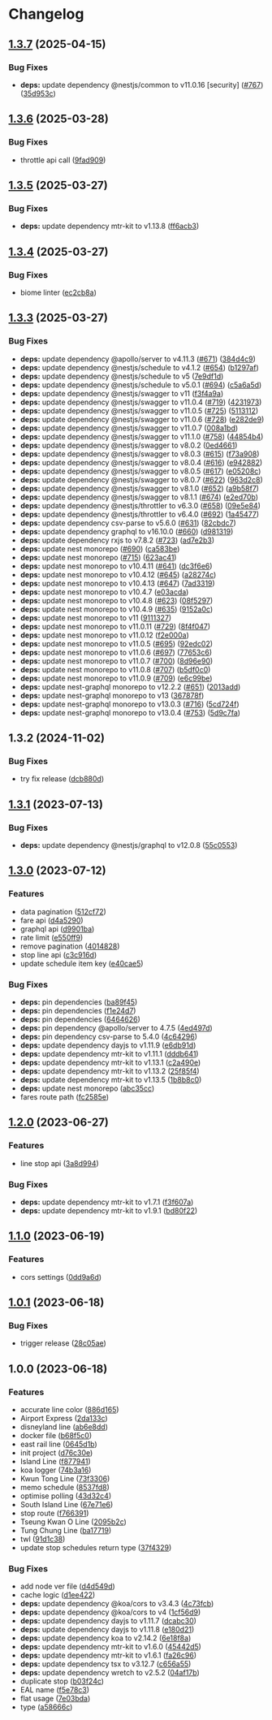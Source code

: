 # Changelog

## [1.3.7](https://github.com/MTR-Today/mtr-today-api/compare/v1.3.6...v1.3.7) (2025-04-15)


### Bug Fixes

* **deps:** update dependency @nestjs/common to v11.0.16 [security] ([#767](https://github.com/MTR-Today/mtr-today-api/issues/767)) ([35d953c](https://github.com/MTR-Today/mtr-today-api/commit/35d953c69f92fc24a6d3cacd0b7967c5a5c8386c))

## [1.3.6](https://github.com/MTR-Today/mtr-today-api/compare/v1.3.5...v1.3.6) (2025-03-28)


### Bug Fixes

* throttle api call ([9fad909](https://github.com/MTR-Today/mtr-today-api/commit/9fad909424e2b326a871c8a34ce6b746ac3098df))

## [1.3.5](https://github.com/MTR-Today/mtr-today-api/compare/v1.3.4...v1.3.5) (2025-03-27)


### Bug Fixes

* **deps:** update dependency mtr-kit to v1.13.8 ([ff6acb3](https://github.com/MTR-Today/mtr-today-api/commit/ff6acb350e7f33452309a3f5ce940b9117e0bcf4))

## [1.3.4](https://github.com/MTR-Today/mtr-today-api/compare/v1.3.3...v1.3.4) (2025-03-27)


### Bug Fixes

* biome linter ([ec2cb8a](https://github.com/MTR-Today/mtr-today-api/commit/ec2cb8a49c76ed0ffe41950c3d8ee3eb08165ae7))

## [1.3.3](https://github.com/MTR-Today/mtr-today-api/compare/v1.3.2...v1.3.3) (2025-03-27)


### Bug Fixes

* **deps:** update dependency @apollo/server to v4.11.3 ([#671](https://github.com/MTR-Today/mtr-today-api/issues/671)) ([384d4c9](https://github.com/MTR-Today/mtr-today-api/commit/384d4c98f9ee0fa00e8ea02cc96ca24c121089bf))
* **deps:** update dependency @nestjs/schedule to v4.1.2 ([#654](https://github.com/MTR-Today/mtr-today-api/issues/654)) ([b1297af](https://github.com/MTR-Today/mtr-today-api/commit/b1297af1e2e73fc74d263801a480636806e085eb))
* **deps:** update dependency @nestjs/schedule to v5 ([7e9df1d](https://github.com/MTR-Today/mtr-today-api/commit/7e9df1d2439cc066874718bd4bc9fb43eabcbda6))
* **deps:** update dependency @nestjs/schedule to v5.0.1 ([#694](https://github.com/MTR-Today/mtr-today-api/issues/694)) ([c5a6a5d](https://github.com/MTR-Today/mtr-today-api/commit/c5a6a5d1efcab7bfc8fce70721860bbd51bf5d81))
* **deps:** update dependency @nestjs/swagger to v11 ([f3f4a9a](https://github.com/MTR-Today/mtr-today-api/commit/f3f4a9a2c689380d7da3d5ab3de2f3fb4e5050fb))
* **deps:** update dependency @nestjs/swagger to v11.0.4 ([#719](https://github.com/MTR-Today/mtr-today-api/issues/719)) ([4231973](https://github.com/MTR-Today/mtr-today-api/commit/423197369e521720fe7e0d2430bddff07aef877d))
* **deps:** update dependency @nestjs/swagger to v11.0.5 ([#725](https://github.com/MTR-Today/mtr-today-api/issues/725)) ([5113112](https://github.com/MTR-Today/mtr-today-api/commit/5113112b89f002125cebb737df8c25d48980e60a))
* **deps:** update dependency @nestjs/swagger to v11.0.6 ([#728](https://github.com/MTR-Today/mtr-today-api/issues/728)) ([e282de9](https://github.com/MTR-Today/mtr-today-api/commit/e282de9366f82756ce39b29ca26af40d15054ba4))
* **deps:** update dependency @nestjs/swagger to v11.0.7 ([008a1bd](https://github.com/MTR-Today/mtr-today-api/commit/008a1bd8d41973f0045143ada47e43337e0a5d44))
* **deps:** update dependency @nestjs/swagger to v11.1.0 ([#758](https://github.com/MTR-Today/mtr-today-api/issues/758)) ([44854b4](https://github.com/MTR-Today/mtr-today-api/commit/44854b4341e63179fd71f5ec225d9b0751ac5c8c))
* **deps:** update dependency @nestjs/swagger to v8.0.2 ([0ed4661](https://github.com/MTR-Today/mtr-today-api/commit/0ed466158ed6e80f2f32798afe6b6955fad93efe))
* **deps:** update dependency @nestjs/swagger to v8.0.3 ([#615](https://github.com/MTR-Today/mtr-today-api/issues/615)) ([f73a908](https://github.com/MTR-Today/mtr-today-api/commit/f73a9084e3ccf20f66db00ac062cae7d574428ea))
* **deps:** update dependency @nestjs/swagger to v8.0.4 ([#616](https://github.com/MTR-Today/mtr-today-api/issues/616)) ([e942882](https://github.com/MTR-Today/mtr-today-api/commit/e942882f5d05b3768ece7c78252da796dec92ace))
* **deps:** update dependency @nestjs/swagger to v8.0.5 ([#617](https://github.com/MTR-Today/mtr-today-api/issues/617)) ([e05208c](https://github.com/MTR-Today/mtr-today-api/commit/e05208c19ed6adf38f8d3a7b39de4cdfae7621f2))
* **deps:** update dependency @nestjs/swagger to v8.0.7 ([#622](https://github.com/MTR-Today/mtr-today-api/issues/622)) ([963d2c8](https://github.com/MTR-Today/mtr-today-api/commit/963d2c85a506a15e7b18d6fceedfa67c649e0e02))
* **deps:** update dependency @nestjs/swagger to v8.1.0 ([#652](https://github.com/MTR-Today/mtr-today-api/issues/652)) ([a9b58f7](https://github.com/MTR-Today/mtr-today-api/commit/a9b58f7d28f33a7c8acc07809a967f84fb695435))
* **deps:** update dependency @nestjs/swagger to v8.1.1 ([#674](https://github.com/MTR-Today/mtr-today-api/issues/674)) ([e2ed70b](https://github.com/MTR-Today/mtr-today-api/commit/e2ed70bda43e3423b44de144e3a66e229b23f59d))
* **deps:** update dependency @nestjs/throttler to v6.3.0 ([#658](https://github.com/MTR-Today/mtr-today-api/issues/658)) ([09e5e84](https://github.com/MTR-Today/mtr-today-api/commit/09e5e848f431f6bd610fc903e810b35cda5ac831))
* **deps:** update dependency @nestjs/throttler to v6.4.0 ([#692](https://github.com/MTR-Today/mtr-today-api/issues/692)) ([1a45477](https://github.com/MTR-Today/mtr-today-api/commit/1a454773eed88eb433ac13142c6c1f2e2a751ed0))
* **deps:** update dependency csv-parse to v5.6.0 ([#631](https://github.com/MTR-Today/mtr-today-api/issues/631)) ([82cbdc7](https://github.com/MTR-Today/mtr-today-api/commit/82cbdc7329e4116cd48ce4bb8b7b304ca4c32b8a))
* **deps:** update dependency graphql to v16.10.0 ([#660](https://github.com/MTR-Today/mtr-today-api/issues/660)) ([d981319](https://github.com/MTR-Today/mtr-today-api/commit/d98131963b1565299c9bf05294da7195fd20316b))
* **deps:** update dependency rxjs to v7.8.2 ([#723](https://github.com/MTR-Today/mtr-today-api/issues/723)) ([ad7e2b3](https://github.com/MTR-Today/mtr-today-api/commit/ad7e2b3627dd0ba53b3e12c6f76ee4d19b00e481))
* **deps:** update nest monorepo ([#690](https://github.com/MTR-Today/mtr-today-api/issues/690)) ([ca583be](https://github.com/MTR-Today/mtr-today-api/commit/ca583be3ab6bcb7e444af3486c169182570182fc))
* **deps:** update nest monorepo ([#715](https://github.com/MTR-Today/mtr-today-api/issues/715)) ([623ac41](https://github.com/MTR-Today/mtr-today-api/commit/623ac41f93358259d1ebc2740c7cef2e2efa9f87))
* **deps:** update nest monorepo to v10.4.11 ([#641](https://github.com/MTR-Today/mtr-today-api/issues/641)) ([dc3f6e6](https://github.com/MTR-Today/mtr-today-api/commit/dc3f6e600066fd18c3b36ba9b7977029750bd92d))
* **deps:** update nest monorepo to v10.4.12 ([#645](https://github.com/MTR-Today/mtr-today-api/issues/645)) ([a28274c](https://github.com/MTR-Today/mtr-today-api/commit/a28274cf337fccf94b442b54b20419b68e1d2308))
* **deps:** update nest monorepo to v10.4.13 ([#647](https://github.com/MTR-Today/mtr-today-api/issues/647)) ([7ad3319](https://github.com/MTR-Today/mtr-today-api/commit/7ad33192981bdd75b7ab1eb534b7d41c6b798933))
* **deps:** update nest monorepo to v10.4.7 ([e03acda](https://github.com/MTR-Today/mtr-today-api/commit/e03acda72f71402be2ed3bb586a8a7d291da84b9))
* **deps:** update nest monorepo to v10.4.8 ([#623](https://github.com/MTR-Today/mtr-today-api/issues/623)) ([08f5297](https://github.com/MTR-Today/mtr-today-api/commit/08f5297acc4890bc9963c575f1e340ebccf3b315))
* **deps:** update nest monorepo to v10.4.9 ([#635](https://github.com/MTR-Today/mtr-today-api/issues/635)) ([9152a0c](https://github.com/MTR-Today/mtr-today-api/commit/9152a0c775be8538c8be19fa8c65147dd60bebb1))
* **deps:** update nest monorepo to v11 ([9111327](https://github.com/MTR-Today/mtr-today-api/commit/91113273f0a073d58cbc0f84e5da27addd7f1574))
* **deps:** update nest monorepo to v11.0.11 ([#729](https://github.com/MTR-Today/mtr-today-api/issues/729)) ([8f4f047](https://github.com/MTR-Today/mtr-today-api/commit/8f4f04740ab27a6444841c1154bd3d864b7602ab))
* **deps:** update nest monorepo to v11.0.12 ([f2e000a](https://github.com/MTR-Today/mtr-today-api/commit/f2e000ad6ce30bb0573146c5a604269ed566e115))
* **deps:** update nest monorepo to v11.0.5 ([#695](https://github.com/MTR-Today/mtr-today-api/issues/695)) ([92edc02](https://github.com/MTR-Today/mtr-today-api/commit/92edc02260379f921178adb95d4c620bddb64d1d))
* **deps:** update nest monorepo to v11.0.6 ([#697](https://github.com/MTR-Today/mtr-today-api/issues/697)) ([77653c6](https://github.com/MTR-Today/mtr-today-api/commit/77653c69504e283fc975a898c76cd3f84fc353d5))
* **deps:** update nest monorepo to v11.0.7 ([#700](https://github.com/MTR-Today/mtr-today-api/issues/700)) ([8d96e90](https://github.com/MTR-Today/mtr-today-api/commit/8d96e90ef0e6187017f0a0298c4762d5900da693))
* **deps:** update nest monorepo to v11.0.8 ([#707](https://github.com/MTR-Today/mtr-today-api/issues/707)) ([b5df0c0](https://github.com/MTR-Today/mtr-today-api/commit/b5df0c0c68477502e92e180dfe242b96b8c45b4a))
* **deps:** update nest monorepo to v11.0.9 ([#709](https://github.com/MTR-Today/mtr-today-api/issues/709)) ([e6c99be](https://github.com/MTR-Today/mtr-today-api/commit/e6c99be8953c5db59abbc5318e08ad46f2cd004f))
* **deps:** update nest-graphql monorepo to v12.2.2 ([#651](https://github.com/MTR-Today/mtr-today-api/issues/651)) ([2013add](https://github.com/MTR-Today/mtr-today-api/commit/2013add146536eb7a4f846c8d5d1309b1f58537f))
* **deps:** update nest-graphql monorepo to v13 ([367878f](https://github.com/MTR-Today/mtr-today-api/commit/367878f26c142f38cf123b9a7f8a70d283f8bfb9))
* **deps:** update nest-graphql monorepo to v13.0.3 ([#716](https://github.com/MTR-Today/mtr-today-api/issues/716)) ([5cd724f](https://github.com/MTR-Today/mtr-today-api/commit/5cd724f507714135c84b105894c619e862f31640))
* **deps:** update nest-graphql monorepo to v13.0.4 ([#753](https://github.com/MTR-Today/mtr-today-api/issues/753)) ([5d9c7fa](https://github.com/MTR-Today/mtr-today-api/commit/5d9c7fa53c1d6e4485aa5d35582bb7f8bc28aba1))

## 1.3.2 (2024-11-02)


### Bug Fixes

* try fix release ([dcb880d](https://github.com/MTR-Today/mtr-today-api/commit/dcb880db850718cad63e256a10b29cd0a3886d08))

## [1.3.1](https://github.com/MTR-Today/mtr-today-api/compare/v1.3.0...v1.3.1) (2023-07-13)


### Bug Fixes

* **deps:** update dependency @nestjs/graphql to v12.0.8 ([55c0553](https://github.com/MTR-Today/mtr-today-api/commit/55c0553c40dd6ad8e5a81d47dee7be17e9f5fa6d))

## [1.3.0](https://github.com/MTR-Today/mtr-today-api/compare/v1.2.0...v1.3.0) (2023-07-12)


### Features

* data pagination ([512cf72](https://github.com/MTR-Today/mtr-today-api/commit/512cf72674376247c9d1962021c0d20aae8bc854))
* fare api ([d4a5290](https://github.com/MTR-Today/mtr-today-api/commit/d4a5290db4b5c7376991bdaeead2f9155e9cf9c8))
* graphql api ([d9901ba](https://github.com/MTR-Today/mtr-today-api/commit/d9901ba9bbcf8baee45a186f35b160a9161ac9de))
* rate limit ([e550ff9](https://github.com/MTR-Today/mtr-today-api/commit/e550ff950f0519d38003090e494f7ddb5626f3b0))
* remove pagination ([4014828](https://github.com/MTR-Today/mtr-today-api/commit/4014828fe98def0a1225384ea416f2cf14ba9575))
* stop line api ([c3c916d](https://github.com/MTR-Today/mtr-today-api/commit/c3c916da5e7a16899c98f11352fab190b0621e27))
* update schedule item key ([e40cae5](https://github.com/MTR-Today/mtr-today-api/commit/e40cae528d179c6244c15d8f0e62f88377696051))


### Bug Fixes

* **deps:** pin dependencies ([ba89f45](https://github.com/MTR-Today/mtr-today-api/commit/ba89f45787ca8337a81d8926a31852680eec270f))
* **deps:** pin dependencies ([f1e24d7](https://github.com/MTR-Today/mtr-today-api/commit/f1e24d72476083d16f64cb2c6a81f98c7c923863))
* **deps:** pin dependencies ([6464626](https://github.com/MTR-Today/mtr-today-api/commit/646462685f0b5a8e9348abda63fd78f8f5f92eb4))
* **deps:** pin dependency @apollo/server to 4.7.5 ([4ed497d](https://github.com/MTR-Today/mtr-today-api/commit/4ed497d01f327a886e0b1430826419e3b8bd2539))
* **deps:** pin dependency csv-parse to 5.4.0 ([4c64296](https://github.com/MTR-Today/mtr-today-api/commit/4c64296550fc3a3bbfef72c16f393a1e824ec0bf))
* **deps:** update dependency dayjs to v1.11.9 ([e6db91d](https://github.com/MTR-Today/mtr-today-api/commit/e6db91d0cf6c7be494b5358b35e647e69dee4938))
* **deps:** update dependency mtr-kit to v1.11.1 ([dddb641](https://github.com/MTR-Today/mtr-today-api/commit/dddb641f8834d68b08d2c20234beddac826d8edd))
* **deps:** update dependency mtr-kit to v1.13.1 ([c2a490e](https://github.com/MTR-Today/mtr-today-api/commit/c2a490ea8357247aea257f39810b09f9bd88c167))
* **deps:** update dependency mtr-kit to v1.13.2 ([25f85f4](https://github.com/MTR-Today/mtr-today-api/commit/25f85f4e32953f0921a0cd0202b02dfc35b0aa14))
* **deps:** update dependency mtr-kit to v1.13.5 ([1b8b8c0](https://github.com/MTR-Today/mtr-today-api/commit/1b8b8c0b967ed02844eda7f7c8a2220a913ec168))
* **deps:** update nest monorepo ([abc35cc](https://github.com/MTR-Today/mtr-today-api/commit/abc35cce56b44eed934b8ae3bc5aaccaaaf0b71e))
* fares route path ([fc2585e](https://github.com/MTR-Today/mtr-today-api/commit/fc2585e13f1c70b79da0da10c2c5dabe827b22e9))

## [1.2.0](https://github.com/MTR-Today/mtr-today-api/compare/v1.1.0...v1.2.0) (2023-06-27)


### Features

* line stop api ([3a8d994](https://github.com/MTR-Today/mtr-today-api/commit/3a8d9940d097e69f4bfdc23c81995177dd92ece5))


### Bug Fixes

* **deps:** update dependency mtr-kit to v1.7.1 ([f3f607a](https://github.com/MTR-Today/mtr-today-api/commit/f3f607a234696c38e5930277353595711b759025))
* **deps:** update dependency mtr-kit to v1.9.1 ([bd80f22](https://github.com/MTR-Today/mtr-today-api/commit/bd80f22fad990cad60c104decbc35c5b9add45f7))

## [1.1.0](https://github.com/mtr-today/mtr-today-api/compare/v1.0.1...v1.1.0) (2023-06-19)


### Features

* cors settings ([0dd9a6d](https://github.com/mtr-today/mtr-today-api/commit/0dd9a6d706b8db27a1c76e7e8ed289fa51f5c669))

## [1.0.1](https://github.com/mtr-today/mtr-today-api/compare/v1.0.0...v1.0.1) (2023-06-18)


### Bug Fixes

* trigger release ([28c05ae](https://github.com/mtr-today/mtr-today-api/commit/28c05ae02b956802cb7d6a512718d4a9dd0eb7a3))

## 1.0.0 (2023-06-18)


### Features

* accurate line color ([886d165](https://github.com/mtr-today/mtr-today-api/commit/886d1657393364613e16d1922f47932e395e34a5))
* Airport Express ([2da133c](https://github.com/mtr-today/mtr-today-api/commit/2da133cf65c20b90f95b3d6daad1256d9affef2d))
* disneyland line ([ab6e8dd](https://github.com/mtr-today/mtr-today-api/commit/ab6e8dda75d818f0ccbc1837b5d9d76191d9740e))
* docker file ([b68f5c0](https://github.com/mtr-today/mtr-today-api/commit/b68f5c0158ba71539c96df3b9af047b9043107dd))
* east rail line ([0645d1b](https://github.com/mtr-today/mtr-today-api/commit/0645d1bad54f2086e5c000b3fbbd7058646be2f2))
* init project ([d76c30e](https://github.com/mtr-today/mtr-today-api/commit/d76c30ee1f1ba2b5f373564d1cfebe9d6ccbfa0c))
* Island Line ([f877941](https://github.com/mtr-today/mtr-today-api/commit/f87794163240cc7dc85193971d367d6a5f6bd0f6))
* koa logger ([74b3a16](https://github.com/mtr-today/mtr-today-api/commit/74b3a167eb5ad27c3f5445ffaa6ec391ef48c32a))
* Kwun Tong Line ([73f3306](https://github.com/mtr-today/mtr-today-api/commit/73f33065bbbf2dc431ffd10a394a7cc1630bfc1b))
* memo schedule ([8537fd8](https://github.com/mtr-today/mtr-today-api/commit/8537fd8c3bc6fbbff01c1685a374578c9f0fd65a))
* optimise polling ([43d32c4](https://github.com/mtr-today/mtr-today-api/commit/43d32c4e9408f254ee70d59fe367ad4dce7eec67))
* South Island Line ([67e71e6](https://github.com/mtr-today/mtr-today-api/commit/67e71e6aaef93a69add81c0fdd2f1c8c9ca79406))
* stop route ([f766391](https://github.com/mtr-today/mtr-today-api/commit/f7663911b935578a81248b0bf6d313f10f07108f))
* Tseung Kwan O Line ([2095b2c](https://github.com/mtr-today/mtr-today-api/commit/2095b2cd2c8a82eb3f0bc2a75c4a7396edf76c4d))
* Tung Chung Line ([ba17719](https://github.com/mtr-today/mtr-today-api/commit/ba17719b2e880d6fa97afacf5aab0b3d7b76757c))
* twl ([91d1c38](https://github.com/mtr-today/mtr-today-api/commit/91d1c38be0c06282756a308c3fb62b34e9d79f17))
* update stop schedules return type ([37f4329](https://github.com/mtr-today/mtr-today-api/commit/37f43298644a688e12d1d90ee421659c54d23178))


### Bug Fixes

* add node ver file ([d4d549d](https://github.com/mtr-today/mtr-today-api/commit/d4d549d347798e0fad2dee3a0cc7b623e3325460))
* cache logic ([d1ee422](https://github.com/mtr-today/mtr-today-api/commit/d1ee4225e5cde26eff986fbd2fc703567588f78b))
* **deps:** update dependency @koa/cors to v3.4.3 ([4c73fcb](https://github.com/mtr-today/mtr-today-api/commit/4c73fcbfe609c21e5819c3472ebe1ab45ae0cd03))
* **deps:** update dependency @koa/cors to v4 ([1cf56d9](https://github.com/mtr-today/mtr-today-api/commit/1cf56d93a17145a04639f7dfcab50b2c22f67627))
* **deps:** update dependency dayjs to v1.11.7 ([dcabc30](https://github.com/mtr-today/mtr-today-api/commit/dcabc306ef80e164ff07ff315592213bdc2a60ef))
* **deps:** update dependency dayjs to v1.11.8 ([e180d21](https://github.com/mtr-today/mtr-today-api/commit/e180d214d555532283d2c1c3a845c5e84ce2121d))
* **deps:** update dependency koa to v2.14.2 ([6e18f8a](https://github.com/mtr-today/mtr-today-api/commit/6e18f8a48859a9e7243afc02981eb989b46be621))
* **deps:** update dependency mtr-kit to v1.6.0 ([45442d5](https://github.com/mtr-today/mtr-today-api/commit/45442d5d2c7009945e3973fd50895924e3691125))
* **deps:** update dependency mtr-kit to v1.6.1 ([fa26c96](https://github.com/mtr-today/mtr-today-api/commit/fa26c96ce915c2735d27830c4af2e7ad04ec3150))
* **deps:** update dependency tsx to v3.12.7 ([c656a55](https://github.com/mtr-today/mtr-today-api/commit/c656a55214622c5a72a0efa1e50b2c5bb07f3e10))
* **deps:** update dependency wretch to v2.5.2 ([04af17b](https://github.com/mtr-today/mtr-today-api/commit/04af17b987393054ee9f878fb7c9d398990b38e0))
* duplicate stop ([b03f24c](https://github.com/mtr-today/mtr-today-api/commit/b03f24c588d607c0581b8fcaef749d77231c9385))
* EAL name ([f5e78c3](https://github.com/mtr-today/mtr-today-api/commit/f5e78c3b7de50b546d7e13e275352c7c85c2d065))
* flat usage ([7e03bda](https://github.com/mtr-today/mtr-today-api/commit/7e03bda2eb32c89ed0a4d8ec86a3f960bff2eac1))
* type ([a58666c](https://github.com/mtr-today/mtr-today-api/commit/a58666c58613cfd7e7a89bcf640eb6b009a1ed3f))
